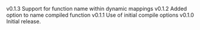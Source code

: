 v0.1.3
    Support for function name within dynamic mappings
v0.1.2
    Added option to name compiled function
v0.1.1
    Use of initial compile options
v0.1.0
    Initial release.
